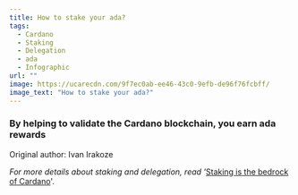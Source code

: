 ```yaml
---
title: How to stake your ada?
tags:
  - Cardano
  - Staking
  - Delegation
  - ada
  - Infographic
url: ""
image: https://ucarecdn.com/9f7ec0ab-ee46-43c0-9efb-de96f76fcbff/
image_text: "How to stake your ada?"
---
```


### By helping to validate the Cardano blockchain, you earn ada rewards

Original author: Ivan Irakoze

_For more details about staking and delegation, read '_[Staking is the bedrock of Cardano](https://www.essentialcardano.io/article/staking-is-the-bedrock-of-cardano)'.
